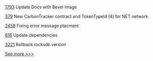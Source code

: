 
[1793](https://github.com/hyperledger/bevel/pull/1793) Update Docs with Bevel Image

[379](https://github.com/hyperledger-labs/blockchain-carbon-accounting/pull/379) New CarbonTracker contract and TokenTypeId (4) for NET network

[2458](https://github.com/hyperledger/indy-sdk/pull/2458) Fixing error message placment

[616](https://github.com/hyperledger-labs/solang/pull/616) Update dependencies

[3221](https://github.com/hyperledger/besu/pull/3221) Rollback rocksdb version


[See more >>>](https://start-here.hyperledger.org/pull-requests)
